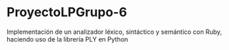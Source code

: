 # ProyectoLPGrupo-6
Implementación de un analizador léxico, sintáctico y semántico con Ruby, haciendo uso de la librería PLY en Python
